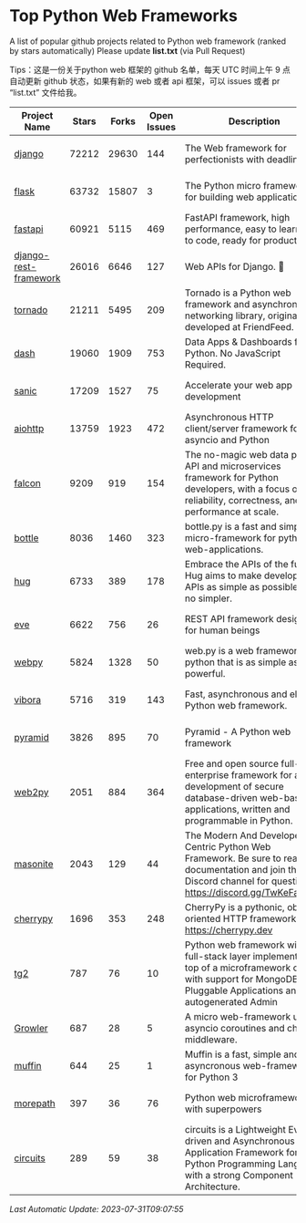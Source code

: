 # Top Python Web Frameworks
A list of popular github projects related to Python web framework (ranked by stars automatically)
Please update **list.txt** (via Pull Request)

Tips：这是一份关于python web 框架的 github 名单，每天 UTC 时间上午 9 点自动更新 github 状态，如果有新的 web 或者 api 框架，可以 issues 或者 pr “list.txt” 文件给我。

| Project Name | Stars | Forks | Open Issues | Description | Last Commit |
| ------------ | ----- | ----- | ----------- | ----------- | ----------- |
| [django](https://github.com/django/django) | 72212 | 29630 | 144 | The Web framework for perfectionists with deadlines. | 2023-07-30 14:17:07 |
| [flask](https://github.com/pallets/flask) | 63732 | 15807 | 3 | The Python micro framework for building web applications. | 2023-07-01 16:24:20 |
| [fastapi](https://github.com/tiangolo/fastapi) | 60921 | 5115 | 469 | FastAPI framework, high performance, easy to learn, fast to code, ready for production | 2023-07-28 12:16:16 |
| [django-rest-framework](https://github.com/encode/django-rest-framework) | 26016 | 6646 | 127 | Web APIs for Django. 🎸 | 2023-07-26 04:27:49 |
| [tornado](https://github.com/tornadoweb/tornado) | 21211 | 5495 | 209 | Tornado is a Python web framework and asynchronous networking library, originally developed at FriendFeed. | 2023-07-27 02:13:29 |
| [dash](https://github.com/plotly/dash) | 19060 | 1909 | 753 | Data Apps & Dashboards for Python. No JavaScript Required. | 2023-07-25 15:55:07 |
| [sanic](https://github.com/sanic-org/sanic) | 17209 | 1527 | 75 |  Accelerate your web app development  | Build fast. Run fast. | 2023-07-25 13:13:47 |
| [aiohttp](https://github.com/aio-libs/aiohttp) | 13759 | 1923 | 472 | Asynchronous HTTP client/server framework for asyncio and Python | 2023-07-29 16:04:17 |
| [falcon](https://github.com/falconry/falcon) | 9209 | 919 | 154 | The no-magic web data plane API and microservices framework for Python developers, with a focus on reliability, correctness, and performance at scale. | 2023-07-18 11:41:57 |
| [bottle](https://github.com/bottlepy/bottle) | 8036 | 1460 | 323 | bottle.py is a fast and simple micro-framework for python web-applications. | 2022-09-05 15:24:52 |
| [hug](https://github.com/hugapi/hug) | 6733 | 389 | 178 | Embrace the APIs of the future. Hug aims to make developing APIs as simple as possible, but no simpler. | 2023-06-30 13:14:01 |
| [eve](https://github.com/pyeve/eve) | 6622 | 756 | 26 | REST API framework designed for human beings | 2023-07-10 07:05:49 |
| [webpy](https://github.com/webpy/webpy) | 5824 | 1328 | 50 | web.py is a web framework for python that is as simple as it is powerful.  | 2023-04-20 11:04:47 |
| [vibora](https://github.com/vibora-io/vibora) | 5716 | 319 | 143 | Fast, asynchronous and elegant Python web framework. | 2019-02-11 10:54:12 |
| [pyramid](https://github.com/Pylons/pyramid) | 3826 | 895 | 70 | Pyramid - A Python web framework | 2023-05-11 06:49:29 |
| [web2py](https://github.com/web2py/web2py) | 2051 | 884 | 364 | Free and open source full-stack enterprise framework for agile development of secure database-driven web-based applications, written and programmable in Python. | 2023-07-05 10:40:45 |
| [masonite](https://github.com/MasoniteFramework/masonite) | 2043 | 129 | 44 | The Modern And Developer Centric Python Web Framework. Be sure to read the documentation and join the Discord channel for questions: https://discord.gg/TwKeFahmPZ | 2022-11-05 01:29:29 |
| [cherrypy](https://github.com/cherrypy/cherrypy) | 1696 | 353 | 248 | CherryPy is a pythonic, object-oriented HTTP framework.      https://cherrypy.dev | 2023-05-04 23:04:12 |
| [tg2](https://github.com/TurboGears/tg2) | 787 | 76 | 10 | Python web framework with full-stack layer implemented on top of a microframework core with support for MongoDB, Pluggable Applications and autogenerated Admin | 2023-05-30 13:59:15 |
| [Growler](https://github.com/pyGrowler/Growler) | 687 | 28 | 5 | A micro web-framework using asyncio coroutines and chained middleware. | 2020-03-08 07:51:41 |
| [muffin](https://github.com/klen/muffin) | 644 | 25 | 1 | Muffin is a fast, simple and asyncronous web-framework for Python 3 | 2023-07-06 09:14:24 |
| [morepath](https://github.com/morepath/morepath) | 397 | 36 | 76 | Python web microframework with superpowers | 2022-05-29 18:09:39 |
| [circuits](https://github.com/circuits/circuits) | 289 | 59 | 38 | circuits is a Lightweight Event driven and Asynchronous Application Framework for the Python Programming Language with a strong Component Architecture. | 2023-02-07 19:39:20 |

*Last Automatic Update: 2023-07-31T09:07:55*